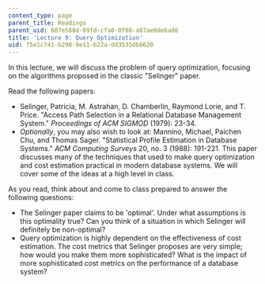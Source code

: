 ```yaml
---
content_type: page
parent_title: Readings
parent_uid: 607e580d-09fd-cfa0-0f08-a87ae0de6ad6
title: 'Lecture 9: Query Optimization'
uid: 75e1c741-b298-9e11-b22a-dd3535db6620
---
```


In this lecture, we will discuss the problem of query optimization, focusing on the algorithms proposed in the classic "Selinger" paper.

Read the following papers:

*   Selinger, Patricia, M. Astrahan, D. Chamberlin, Raymond Lorie, and T. Price. "Access Path Selection in a Relational Database Management System." _Proceedings of ACM SIGMOD_ (1979): 23-34.
*   _Optionally_, you may also wish to look at: Mannino, Michael, Paichen Chu, and Thomas Sager. "Statistical Profile Estimation in Database Systems." _ACM Computing Surveys_ 20, no. 3 (1988): 191-221. This paper discusses many of the techniques that used to make query optimization and cost estimation practical in modern database systems. We will cover some of the ideas at a high level in class.

As you read, think about and come to class prepared to answer the following questions:

*   The Selinger paper claims to be 'optimal'. Under what assumptions is this optimality true? Can you think of a situation in which Selinger will definitely be non-optimal?
*   Query optimization is highly dependent on the effectiveness of cost estimation. The cost metrics that Selinger proposes are very simple; how would you make them more sophisticated? What is the impact of more sophisticated cost metrics on the performance of a database system?